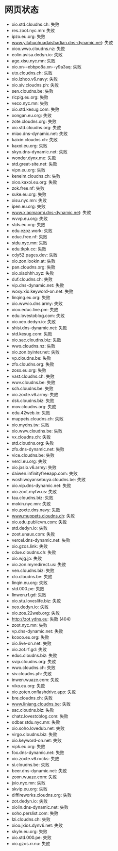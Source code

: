 # 网页状态
- xio.std.cloudns.ch: 失败
- res.zoot.nyc.mn: 失败
- ipzo.eu.org: 失败
- www.yiluhuohuadaishadian.dns-dynamic.net: 失败
- xioo.wwo.cloudns.nz: 失败
- eolin.avisa.dedyn.io: 失败
- age.xisu.nyc.mn: 失败
- xio.xn--ebbpo8a.xn--y9a3aq: 失败
- uto.cloudns.ch: 失败
- xio.lzhoo.v6.navy: 失败
- xio.siv.cloudns.ph: 失败
- sen.cloudns.be: 失败
- ricpig.eu.org: 失败
- veco.nyc.mn: 失败
- xio.std.kesug.com: 失败
- xongan.eu.org: 失败
- zote.cloudns.org: 失败
- xio.std.cloudns.org: 失败
- miao.dns-dynamic.net: 失败
- kaixin.cloudns.ch: 失败
- kaxoi.eu.org: 失败
- skyo.dns-dynamic.net: 失败
- wonder.dynx.me: 失败
- std.great-site.net: 失败
- vipn.eu.org: 失败
- kenelm.cloudns.ch: 失败
- xioo.kaxoi.eu.org: 失败
- zok.free.nf: 失败
- suke.eu.org: 失败
- xisu.nyc.mn: 失败
- ipen.eu.org: 失败
- www.xiaomaomi.dns-dynamic.net: 失败
- wvvp.eu.org: 失败
- stds.eu.org: 失败
- edu.ezpz.work: 失败
- educ.free.nf: 失败
- stdu.nyc.mn: 失败
- edu.tkpk.cc: 失败
- cdy52.pages.dev: 失败
- xio.zon.lookin.at: 失败
- pan.cloudns.org: 失败
- xio.xiaohhh.xyz: 失败
- duf.cloudns.ch: 失败
- vip.dns-dynamic.net: 失败
- woxy.xio.keyword-on.net: 失败
- linqing.eu.org: 失败
- xio.wwvio.dns.army: 失败
- xioo.educ.line.pm: 失败
- edu.lovestoblog.com: 失败
- xio.xeo.dedyn.io: 失败
- shisi.dns-dynamic.net: 失败
- std.kesug.com: 失败
- xio.sac.cloudns.biz: 失败
- wwo.cloudns.nz: 失败
- xio.zon.byinter.net: 失败
- vp.cloudns.be: 失败
- zfo.cloudns.org: 失败
- zosx.eu.org: 失败
- vast.cloudns.ch: 失败
- wwv.cloudns.be: 失败
- sch.cloudns.be: 失败
- xio.zoxte.v6.army: 失败
- dsk.cloudns.biz: 失败
- mov.cloudns.org: 失败
- edu.42web.io: 失败
- muppets.cloudns.ch: 失败
- xio.mydns.tw: 失败
- xio.wwv.cloudns.be: 失败
- vx.cloudns.ch: 失败
- std.cloudns.org: 失败
- zfo.dns-dynamic.net: 失败
- vice.cloudns.be: 失败
- vercl.eu.org: 失败
- xio.jxsio.v6.army: 失败
- daiwen.infinityfreeapp.com: 失败
- woshiwoyansebuya.cloudns.be: 失败
- xio.vip.dns-dynamic.net: 失败
- xio.zoot.myfw.us: 失败
- tau.cloudns.biz: 失败
- mokin.nyc.mn: 失败
- xio.zoxte.dns.navy: 失败
- www.muppets.cloudns.ch: 失败
- xio.edu.publicvm.com: 失败
- std.dedyn.io: 失败
- zoot.unaux.com: 失败
- vercel.dns-dynamic.net: 失败
- xio.gzos.link: 失败
- cdue.cloudns.ch: 失败
- xio.wjg.jp: 失败
- xio.zon.myredirect.us: 失败
- ven.cloudns.biz: 失败
- clo.cloudns.be: 失败
- linqin.eu.org: 失败
- std.000.pe: 失败
- linwen.rf.gd: 失败
- xio.stu.loveslife.biz: 失败
- xeo.dedyn.io: 失败
- xio.zos.22web.org: 失败
- http://zot.ydns.eu: 失败 (404)
- zoot.nyc.mn: 失败
- vp.dns-dynamic.net: 失败
- kcoco.eu.org: 失败
- xio.live-on.net: 失败
- xio.zot.rf.gd: 失败
- educ.cloudns.biz: 失败
- svip.cloudns.org: 失败
- wwo.cloudns.ch: 失败
- siv.cloudns.ph: 失败
- inwen.wuaze.com: 失败
- viko.eu.org: 失败
- xio.zoten.onflashdrive.app: 失败
- bre.cloudns.ch: 失败
- www.liniang.cloudns.be: 失败
- sac.cloudns.biz: 失败
- chatz.lovestoblog.com: 失败
- odbar.stdu.nyc.mn: 失败
- xio.soho.lovedub.net: 失败
- virgo.cloudns.biz: 失败
- xio.keyword-on.net: 失败
- vipk.eu.org: 失败
- fox.dns-dynamic.net: 失败
- xio.zoxte.v6.rocks: 失败
- si.cloudns.be: 失败
- beer.dns-dynamic.net: 失败
- zoon.wuaze.com: 失败
- jxio.nyc.mn: 失败
- skvip.eu.org: 失败
- diffireworks.cloudns.org: 失败
- zot.dedyn.io: 失败
- xiolin.dns-dynamic.net: 失败
- soho.perslist.com: 失败
- lzi.cloudns.ch: 失败
- xioo.jxios.dynv6.net: 失败
- skyle.eu.org: 失败
- xio.std.000.pe: 失败
- xio.gzos.rr.nu: 失败
